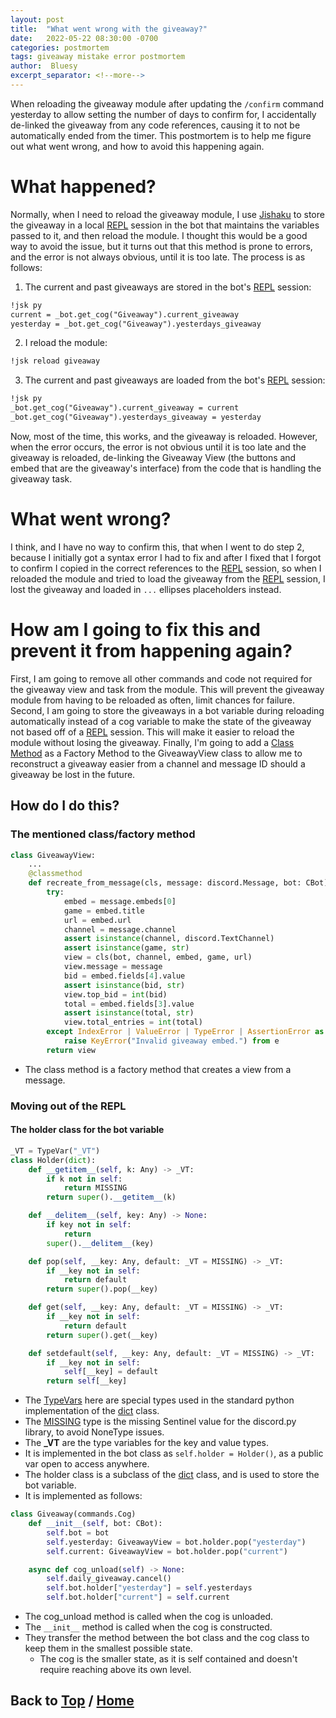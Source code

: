 ```yaml
---
layout: post
title:  "What went wrong with the giveaway?"
date:   2022-05-22 08:30:00 -0700
categories: postmortem
tags: giveaway mistake error postmortem
author:  Bluesy
excerpt_separator: <!--more-->
---
```


When reloading the giveaway module after updating the `/confirm` command yesterday to allow
setting the number of days to confirm for, I accidentally de-linked the giveaway from any code references, causing
it to not be automatically ended from the timer. This postmortem is to help me figure out what went wrong, and how
to avoid this happening again.

<!--more-->

# What happened?

Normally, when I need to reload the giveaway module, I use [Jishaku] to store the giveaway in a local [REPL] session 
in the bot that maintains the variables passed to it, and then reload the module. I thought this would be a good way to
avoid the issue, but it turns out that this method is prone to errors, and the error is not always obvious, until it is
too late. The process is as follows:
1. The current and past giveaways are stored in the bot's [REPL] session:

```markdown
!jsk py
current = _bot.get_cog("Giveaway").current_giveaway
yesterday = _bot.get_cog("Giveaway").yesterdays_giveaway
```

2. I reload the module:

```markdown
!jsk reload giveaway
```

3. The current and past giveaways are loaded from the bot's [REPL] session:

```markdown
!jsk py
_bot.get_cog("Giveaway").current_giveaway = current
_bot.get_cog("Giveaway").yesterdays_giveaway = yesterday
```

Now, most of the time, this works, and the giveaway is reloaded. However, when the error occurs, the error is not
obvious until it is too late and the giveaway is reloaded, de-linking the Giveaway View (the buttons and embed that are
the giveaway's interface) from the code that is handling the giveaway task.

# What went wrong?

I think, and I have no way to confirm this, that when I went to do step 2, because I initially got a syntax error I had
to fix and after I fixed that I forgot to confirm I copied in the correct references to the [REPL] session, so when I 
reloaded the module and tried to load the giveaway from the [REPL] session, I lost the giveaway and loaded in `...`
ellipses placeholders instead.

# How am I going to fix this and prevent it from happening again?

First, I am going to remove all other commands and code not required for the giveaway view and task from the module.
This will prevent the giveaway module from having to be reloaded as often, limit chances for failure. Second, I am
going to store the giveaways in a bot variable during reloading automatically instead of a cog variable
to make the state of the giveaway not based off of a [REPL] session. This will make it easier to reload the module 
without losing the giveaway. Finally, I'm going to add a [Class Method] as a Factory Method to the GiveawayView
class to allow me to reconstruct a giveaway easier from a channel and message ID should a giveaway be lost in the
future.

## How do I do this?

### The mentioned class/factory method
```python
class GiveawayView:
	...
    @classmethod
    def recreate_from_message(cls, message: discord.Message, bot: CBot):
        try:
            embed = message.embeds[0]
            game = embed.title
            url = embed.url
            channel = message.channel
            assert isinstance(channel, discord.TextChannel)
            assert isinstance(game, str)
            view = cls(bot, channel, embed, game, url)
            view.message = message
            bid = embed.fields[4].value
            assert isinstance(bid, str)
            view.top_bid = int(bid)
            total = embed.fields[3].value
            assert isinstance(total, str)
            view.total_entries = int(total)
        except IndexError | ValueError | TypeError | AssertionError as e:
            raise KeyError("Invalid giveaway embed.") from e
        return view
```
 - The class method is a factory method that creates a view from a message.

### Moving out of the REPL

#### The holder class for the bot variable
```python
_VT = TypeVar("_VT")
class Holder(dict):
    def __getitem__(self, k: Any) -> _VT:
        if k not in self:
            return MISSING
        return super().__getitem__(k)

    def __delitem__(self, key: Any) -> None:
        if key not in self:
            return
        super().__delitem__(key)

    def pop(self, __key: Any, default: _VT = MISSING) -> _VT:
        if __key not in self:
            return default
        return super().pop(__key)

    def get(self, __key: Any, default: _VT = MISSING) -> _VT:
        if __key not in self:
            return default
        return super().get(__key)

    def setdefault(self, __key: Any, default: _VT = MISSING) -> _VT:
        if __key not in self:
            self[__key] = default
        return self[__key]
```
 - The [TypeVars][TypeVar] here are special types used in the standard python implementation of the [dict] class.
 - The [MISSING] type is the missing Sentinel value for the discord.py library, to avoid NoneType issues.
 - The **_VT** are the type variables for the key and value types.
 - It is implemented in the bot class as `self.holder = Holder()`, as a public var open to access anywhere.
 - The holder class is a subclass of the [dict] class, and is used to store the bot variable.
 - It is implemented as follows:

```python
class Giveaway(commands.Cog)
    def __init__(self, bot: CBot):
        self.bot = bot
        self.yesterday: GiveawayView = bot.holder.pop("yesterday")
        self.current: GiveawayView = bot.holder.pop("current")

    async def cog_unload(self) -> None:
        self.daily_giveaway.cancel()
        self.bot.holder["yesterday"] = self.yesterdays
        self.bot.holder["current"] = self.current
```

 - The cog_unload method is called when the cog is unloaded.
 - The `__init__` method is called when the cog is constructed.
 - They transfer the method between the bot class and the cog class to keep them in the smallest possible state.
   - The cog is the smaller state, as it is self contained and doesn't require reaching above its own level.


## Back to [Top](./giveaway-error-postmortem) / [Home](../../../../index.html)

[Jishaku]: https://jishaku.readthedocs.io/en/latest/
[REPL]: https://en.wikipedia.org/wiki/Read%E2%80%93eval%E2%80%93print_loop
[Class Method]: https://docs.python.org/3/library/functions.html#classmethod
[TypeVar]: https://docs.python.org/3.10/library/typing.html#typing.TypeVar
[dict]: https://docs.python.org/3/library/stdtypes.html#dict
[MISSING]: https://discordpy.readthedocs.io/en/latest/api.html#discord.discord.utils.MISSING